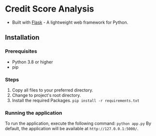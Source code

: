 # Credit Score Analysis

- Built with [Flask](https://flask.palletsprojects.com/) - A lightweight web framework for Python.

## Installation

### Prerequisites

- Python 3.8 or higher
- pip

### Steps

1. Copy all files to your preferred directory.
2. Change to project's root directory.
3. Install the required Packages.
    `pip install -r requirements.txt`

### Running the application

To run the application, execute the following command:
    `python app.py`
    By default, the application will be available at `http://127.0.0.1:5000/`.